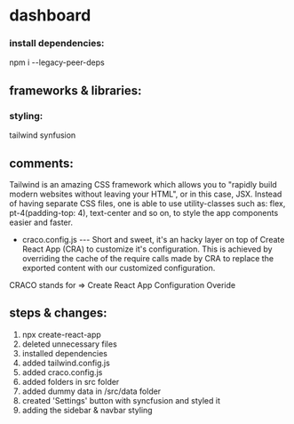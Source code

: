 # dashboard

### install dependencies:

npm i --legacy-peer-deps

## frameworks & libraries:

### styling:

tailwind
synfusion

## comments:

Tailwind is an amazing CSS framework which allows you to "rapidly build modern websites without leaving your HTML", or in this case, JSX. Instead of having separate CSS files, one is able to use utility-classes such as: flex, pt-4(padding-top: 4), text-center and so on, to style the app components easier and faster.

-   craco.config.js --- Short and sweet, it's an hacky layer on top of Create React App (CRA) to customize it's configuration. This is achieved by overriding the cache of the require calls made by CRA to replace the exported content with our customized configuration.

CRACO stands for => Create React App Configuration Overide

## steps & changes:

1. npx create-react-app
2. deleted unnecessary files
3. installed dependencies
4. added tailwind.config.js
5. added craco.config.js
6. added folders in src folder
7. added dummy data in /src/data folder
8. created 'Settings' button with syncfusion and styled it
9. adding the sidebar & navbar styling
